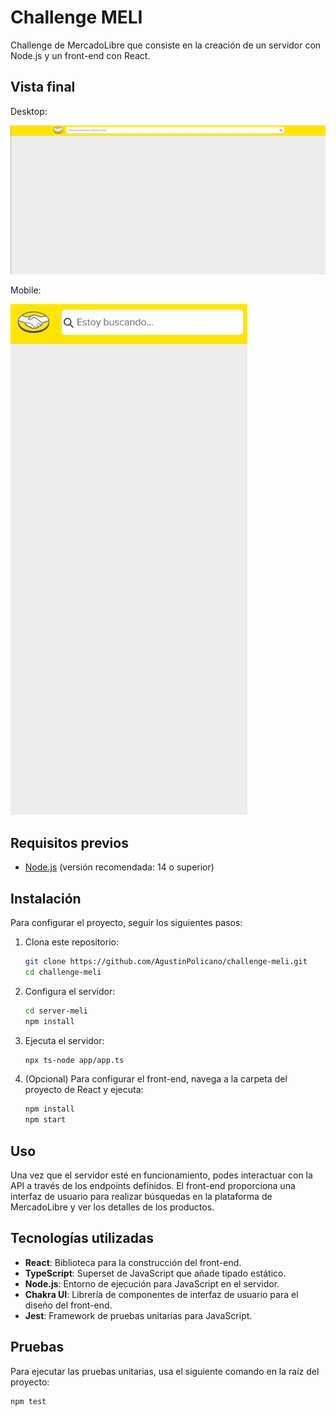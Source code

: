 # Challenge MELI

Challenge de MercadoLibre que consiste en la creación de un servidor con Node.js y un front-end con React.

## Vista final
Desktop:

![Vista previa de la aplicación](./meli-front/src/assets/gifs/meli-desktop.gif) 

Mobile:

![Vista previa de la aplicación](./meli-front/src/assets/gifs/Meli-mobile.gif)

## Requisitos previos

- [Node.js](https://nodejs.org/) (versión recomendada: 14 o superior)

## Instalación

Para configurar el proyecto, seguir los siguientes pasos:

1. Clona este repositorio:
    ```bash
    git clone https://github.com/AgustinPolicano/challenge-meli.git
    cd challenge-meli
    ```

2. Configura el servidor:
    ```bash
    cd server-meli
    npm install
    ```

3. Ejecuta el servidor:
    ```bash
    npx ts-node app/app.ts
    ```

4. (Opcional) Para configurar el front-end, navega a la carpeta del proyecto de React y ejecuta:
    ```bash
    npm install
    npm start
    ```

## Uso

Una vez que el servidor esté en funcionamiento, podes interactuar con la API a través de los endpoints definidos. El front-end proporciona una interfaz de usuario para realizar búsquedas en la plataforma de MercadoLibre y ver los detalles de los productos.

## Tecnologías utilizadas

- **React**: Biblioteca para la construcción del front-end.
- **TypeScript**: Superset de JavaScript que añade tipado estático.
- **Node.js**: Entorno de ejecución para JavaScript en el servidor.
- **Chakra UI**: Librería de componentes de interfaz de usuario para el diseño del front-end.
- **Jest**: Framework de pruebas unitarias para JavaScript.

## Pruebas

Para ejecutar las pruebas unitarias, usa el siguiente comando en la raíz del proyecto:
```bash
npm test
